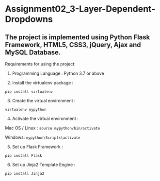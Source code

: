 # Assignment02_3-Layer-Dependent-Dropdowns
## The project is implemented using Python Flask Framework, HTML5, CSS3, jQuery, Ajax and MySQL Database.

Requirements for using the project:

1. Programming Language : Python 3.7 or above

2. Install the virtualenv package :

  ` pip install virtualenv `
  
3. Create the virtual environment :

  `virtualenv mypython`

4. Activate the virtual environment :

Mac OS / Linux : `source mypython/bin/activate`

Windows: `mypython\Scripts\activate`

5. Set up Flask Framework :

  `pip install Flask`

6. Set up Jinja2 Template Engine : 

  `pip install Jinja2`
